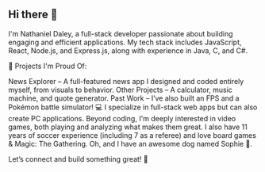 ## Hi there 👋

I'm Nathaniel Daley, a full-stack developer passionate about building engaging and efficient applications. My tech stack includes JavaScript, React, Node.js, and Express.js, along with experience in Java, C, and C#.

🚀 Projects I'm Proud Of:

News Explorer – A full-featured news app I designed and coded entirely myself, from visuals to behavior.
Other Projects – A calculator, music machine, and quote generator.
Past Work – I’ve also built an FPS and a Pokémon battle simulator!
💻 I specialize in full-stack web apps but can also create PC applications. Beyond coding, I'm deeply interested in video games, both playing and analyzing what makes them great. I also have 11 years of soccer experience (including 7 as a referee) and love board games & Magic: The Gathering. Oh, and I have an awesome dog named Sophie 🐶.

Let’s connect and build something great! 🚀

<!--
**nathanielDaley/nathanielDaley** is a ✨ _special_ ✨ repository because its `README.md` (this file) appears on your GitHub profile.

Here are some ideas to get you started:

- 🔭 I’m currently working on ...
- 🌱 I’m currently learning ...
- 👯 I’m looking to collaborate on ...
- 🤔 I’m looking for help with ...
- 💬 Ask me about ...
- 📫 How to reach me: ...
- 😄 Pronouns: ...
- ⚡ Fun fact: ...
-->
